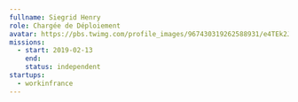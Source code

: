 ```yaml
---
fullname: Siegrid Henry
role: Chargée de Déploiement
avatar: https://pbs.twimg.com/profile_images/967430319262588931/e4TEk2Jb_400x400.jpg
missions:
  - start: 2019-02-13
    end:
    status: independent
startups:
  - workinfrance
---
```

